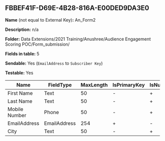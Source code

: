 ## FBBEF41F-D69E-4B28-816A-E00DED9DA3E0

**Name** (not equal to External Key)**:** An_Form2

**Description:** n/a

**Folder:** Data Extensions/2021 Training/Anushree/Audience Engagement Scoring POC/Form_submission/

**Fields in table:** 5

**Sendable:** Yes (`EmailAddress` to `Subscriber Key`)

**Testable:** Yes

| Name | FieldType | MaxLength | IsPrimaryKey | IsNullable | DefaultValue |
| --- | --- | --- | --- | --- | --- |
| First Name | Text | 50 | - | + |  |
| Last Name | Text | 50 | - | + |  |
| Mobile Number | Phone | 50 | - | + |  |
| EmailAddress | EmailAddress | 254 | + | - |  |
| City | Text | 50 | - | + |  |
